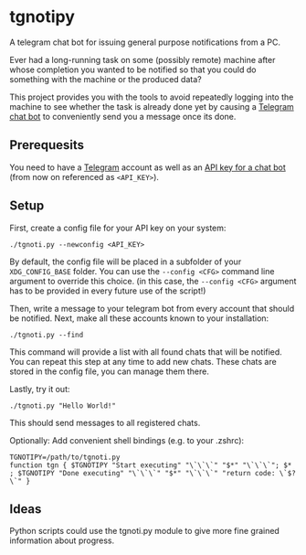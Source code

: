 # tgnotipy
A telegram chat bot for issuing general purpose notifications from a PC.

Ever had a long-running task on some (possibly remote) machine after whose completion you wanted to be notified so that you could do something with the machine or the produced data?

This project provides you with the tools to avoid repeatedly logging into the machine to see whether the task is already done yet by causing a [Telegram chat bot](https://core.telegram.org/bots) to conveniently send you a message once its done.

## Prerequesits
You need to have a [Telegram](https://telegram.org/) account as well as an [API key for a chat bot](https://core.telegram.org/bots#3-how-do-i-create-a-bot) (from now on referenced as `<API_KEY>`).

## Setup
First, create a config file for your API key on your system:
```
./tgnoti.py --newconfig <API_KEY>
```
By default, the config file will be placed in a subfolder of your `XDG_CONFIG_BASE` folder. You can use the `--config <CFG>` command line argument to override this choice. (in this case, the `--config <CFG>` argument has to be provided in every future use of the script!)

Then, write a message to your telegram bot from every account that should be notified.
Next, make all these accounts known to your installation:
```
./tgnoti.py --find
```
This command will provide a list with all found chats that will be notified. You can repeat this step at any time to add new chats.
These chats are stored in the config file, you can manage them there.

Lastly, try it out:
```
./tgnoti.py "Hello World!"
```
This should send messages to all registered chats.

Optionally: Add convenient shell bindings (e.g. to your .zshrc):
```
TGNOTIPY=/path/to/tgnoti.py
function tgn { $TGNOTIPY "Start executing" "\`\`\`" "$*" "\`\`\`"; $* ; $TGNOTIPY "Done executing" "\`\`\`" "$*" "\`\`\`" "return code: \`$?\`" }
```


## Ideas
Python scripts could use the tgnoti.py module to give more fine grained information about progress.

